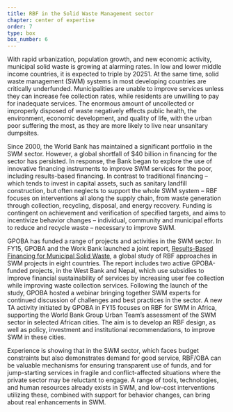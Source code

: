 ```yaml
---
title: RBF in the Solid Waste Management sector
chapter: center of expertise
order: 7
type: box
box_number: 6
---
```


With rapid urbanization, population growth, and new economic activity, municipal solid waste is growing at alarming rates. In low and lower middle income countries, it is expected to triple by 20251. At the same time, solid waste management (SWM) systems in most developing countries are critically underfunded. Municipalities are unable to improve services unless they can increase fee collection rates, while residents are unwilling to pay for inadequate services. The enormous amount of uncollected or improperly disposed of waste negatively effects public health, the environment, economic development, and quality of life, with the urban poor suffering the most, as they are more likely to live near unsanitary dumpsites.

Since 2000, the World Bank has maintained a significant portfolio in the SWM sector. However, a global shortfall of $40 billion in financing for the sector has persisted. In response, the Bank began to explore the use of innovative financing instruments to improve SWM services for the poor, including results-based financing. In contrast to traditional financing – which tends to invest in capital assets, such as sanitary landfill construction, but often neglects to support the whole SWM system – RBF focuses on interventions all along the supply chain, from waste generation through collection, recycling, disposal, and energy recovery. Funding is contingent on achievement and verification of specified targets, and aims to incentivize behavior changes – individual, community and municipal efforts to reduce and recycle waste – necessary to improve SWM.

GPOBA has funded a range of projects and activities in the SWM sector. In FY15, GPOBA and the Work Bank launched a joint report, [Results-Based Financing for Municipal Solid Waste](https://www.gpoba.org/MSW.Report), a global study of RBF approaches in SWM projects in eight countries. The report includes two active GPOBA-funded projects, in the West Bank and Nepal, which use subsidies to improve financial sustainability of services by increasing user fee collection while improving waste collection services. Following the launch of the study, GPOBA hosted a webinar bringing together SWM experts for continued discussion of challenges and best practices in the sector. A new TA activity initiated by GPOBA in FY15 focuses on RBF for SWM in Africa, supporting the World Bank Group Urban Team’s assessment of the SWM sector in selected African cities. The aim is to develop an RBF design, as well as policy, investment and institutional recommendations, to improve SWM in these cities.

Experience is showing that in the SWM sector, which faces budget constraints but also demonstrates demand for good service, RBF/OBA can be valuable mechanisms for ensuring transparent use of funds, and for jump-starting services in fragile and conflict-affected situations where the private sector may be reluctant to engage. A range of tools, technologies, and human resources already exists in SWM, and low-cost interventions utilizing these, combined with support for behavior changes, can bring about real enhancements in SWM.
